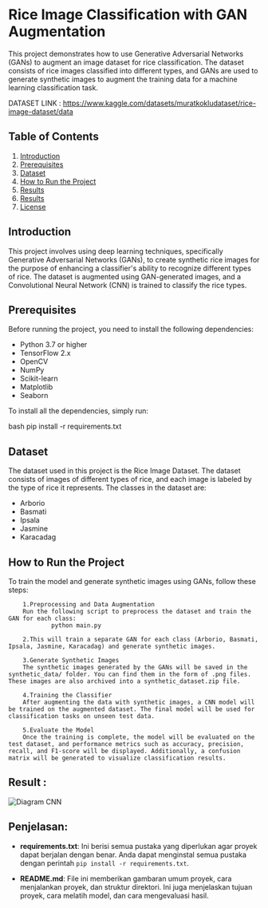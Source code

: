 # Rice Image Classification with GAN Augmentation

This project demonstrates how to use Generative Adversarial Networks (GANs) to augment an image dataset for rice classification. The dataset consists of rice images classified into different types, and GANs are used to generate synthetic images to augment the training data for a machine learning classification task.

DATASET LINK : https://www.kaggle.com/datasets/muratkokludataset/rice-image-dataset/data

## Table of Contents

1. [Introduction](#introduction)
2. [Prerequisites](#prerequisites)
3. [Dataset](#dataset)
4. [How to Run the Project](#how-to-run-the-project)
5. [Results](#results)
6. [Results](#results)
7. [License](#penjelasan)

## Introduction

This project involves using deep learning techniques, specifically Generative Adversarial Networks (GANs), to create synthetic rice images for the purpose of enhancing a classifier's ability to recognize different types of rice. The dataset is augmented using GAN-generated images, and a Convolutional Neural Network (CNN) is trained to classify the rice types.

## Prerequisites

Before running the project, you need to install the following dependencies:

- Python 3.7 or higher
- TensorFlow 2.x
- OpenCV
- NumPy
- Scikit-learn
- Matplotlib
- Seaborn

To install all the dependencies, simply run:

bash
pip install -r requirements.txt

## Dataset

The dataset used in this project is the Rice Image Dataset. The dataset consists of images of different types of rice, and each image is labeled by the type of rice it represents. The classes in the dataset are:

- Arborio 
- Basmati
- Ipsala
- Jasmine
- Karacadag

## How to Run the Project

To train the model and generate synthetic images using GANs, follow these steps:

        1.Preprocessing and Data Augmentation
        Run the following script to preprocess the dataset and train the GAN for each class:
                python main.py
        
        2.This will train a separate GAN for each class (Arborio, Basmati, Ipsala, Jasmine, Karacadag) and generate synthetic images.
        
        3.Generate Synthetic Images
        The synthetic images generated by the GANs will be saved in the synthetic_data/ folder. You can find them in the form of .png files. These images are also archived into a synthetic_dataset.zip file.
        
        4.Training the Classifier
        After augmenting the data with synthetic images, a CNN model will be trained on the augmented dataset. The final model will be used for classification tasks on unseen test data.
        
        5.Evaluate the Model
        Once the training is complete, the model will be evaluated on the test dataset, and performance metrics such as accuracy, precision, recall, and F1-score will be displayed. Additionally, a confusion matrix will be generated to visualize classification results.

## Result :


![Diagram CNN](https://github.com/user-attachments/assets/a8e0848d-1335-44cb-aaa3-cd7ad8c2ca02)




## Penjelasan:
- **requirements.txt**: Ini berisi semua pustaka yang diperlukan agar proyek dapat berjalan dengan benar. Anda dapat menginstal semua pustaka dengan perintah `pip install -r requirements.txt`.
  
- **README.md**: File ini memberikan gambaran umum proyek, cara menjalankan proyek, dan struktur direktori. Ini juga menjelaskan tujuan proyek, cara melatih model, dan cara mengevaluasi hasil.

